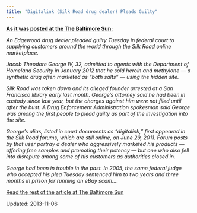 ```yaml
---
title: "Digitalink (Silk Road drug dealer) Pleads Guilty"
---
```


<p><strong><span style="text-decoration: underline;">As it was posted at the The Baltimore Sun:</span></strong></p>
<p><em>An Edgewood drug dealer pleaded guilty Tuesday in federal court to supplying customers around the world through the Silk Road online marketplace.</em></p>
<p><em>Jacob Theodore George IV, 32, admitted to agents with the Department of Homeland Security in January 2012 that he sold heroin and methylone — a synthetic drug often marketed as &#8220;bath salts&#8221; — using the hidden site.</em></p>
<p><em>Silk Road was taken down and its alleged founder arrested at a San Francisco library early last month. George&#8217;s attorney said he had been in custody since last year, but the charges against him were not filed until after the bust. A Drug Enforcement Administration spokesman said George was among the first people to plead guilty as part of the investigation into the site.</em></p>
<p><em>George&#8217;s alias, listed in court documents as &#8220;digitalink,&#8221; first appeared in the Silk Road forums, which are still online, on June 29, 2011. Forum posts by that user portray a dealer who aggressively marketed his products — offering free samples and promoting their potency — but one who also fell into disrepute among some of his customers as authorities closed in.</em></p>
<p><em>George had been in trouble in the past. In 2005, the same federal judge who accepted his plea Tuesday sentenced him to two years and three months in prison for running an eBay scam&#8230;.</em></p>
<a href=" http://www.baltimoresun.com/news/maryland/bs-md-silk-road-plea-20131105,0,7979360.story" target="_blank" class="shortc-button medium red">Read the rest of the article at The Baltimore Sun</a>
</div>
    

Updated: 2013-11-06